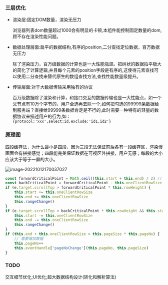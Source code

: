 <!--
 * @Author: caiwu
 * @Description: 
 * @CreateDate: 
 * @LastEditor: 
 * @LastEditTime: 2022-10-31 16:01:06
-->

### 三层优化

- 渲染层:固定DOM数量，渲染无压力

    浏览器列表dom数量超过1000会有明显的卡顿,本组件能控制固定数量的dom,顾不存在渲染性能问题。

- 数据处理层面:扁平的数据结构,有序的position,二分查找定位数据，百万数据无压力

    除了渲染压力，百万级数据的计算也是一大性能瓶颈。把树状的数据拍平极大的简化了计算逻辑,并且每个元素的position字段是有序的,这使得元素查找可以使用二分查找来替代原生的数组查找方法,查找性能数量级提升。

- 传输层面:对于大数据传输采用独有的协议

    百万级数据除了渲染和计算，和接口交互的数据传输也是一大性能点，如一个父节点有10万个字节的，用户全选再去除一个,如何把勾选的99999条数据给到服务端？直接给99999条数据肯定是不行的,此时需要一种特有的轻量的数据协议来描述用户的行为,如：`{protocol:'xxx',select:id,exclude:'id1,id2'}`

### 原理图

四段缓存法，为什么最小是四段，因为三段无法保证前后各有一段缓存区，渲染慢画面会有拼接感觉；四段能完美保证数据在可视区外拼接，用户无感；每段的大小应该大于等于一屏的大小。

![image-20221012170037027](https://cdn.jsdelivr.net/gh/caiwuu/image/image-20221012170037027.png)

```js
const forwardCriticalPoint = Math.ceil((this.start + this.end) / 2) // 指针前进临界点
const backCriticalPoint = forwardCriticalPoint - this.oneClientRowSize // 指针后退临界点
if (e.target.scrollTop > forwardCriticalPoint * this.rowHeight) {
    this.start += this.oneClientRowSize
    this.end += this.oneClientRowSize
    this.rangeChange()
}
if (e.target.scrollTop < backCriticalPoint * this.rowHeight && this.start > 0) {
    this.start -= this.oneClientRowSize
    this.end -= this.oneClientRowSize
    this.rangeChange()
}
if (this.end + this.oneClientRowSize > this.pageSize * this.pageNo) {
    // 需要增加数据
    this.pageNo++
    this.eventHandle['pageNoChange'](this.pageNo, this.pageSize)
}
```

### TODO
交互细节优化;UI优化;超大数据结构设计(转化和解析算法)
